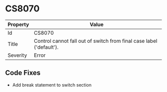 # CS8070

| Property | Value                                                                   |
| -------- | ----------------------------------------------------------------------- |
| Id       | CS8070                                                                  |
| Title    | Control cannot fall out of switch from final case label \('default'\)\. |
| Severity | Error                                                                   |

## Code Fixes

* Add break statement to switch section
